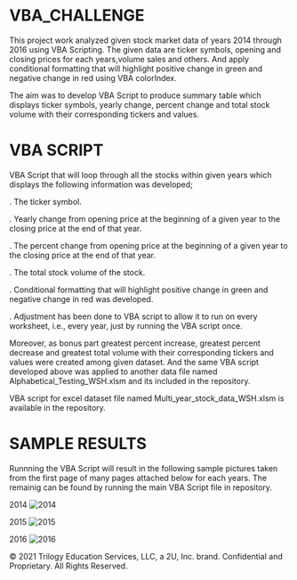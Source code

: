 # VBA_CHALLENGE
This project work analyzed given stock market data of years 2014 through 2016 using VBA Scripting. The given data are ticker symbols, opening and closing prices for each years,volume sales and others. And apply conditional formatting that will highlight positive change in green and negative change in red using VBA colorIndex.

The aim was to develop VBA Script to produce summary table  which displays ticker symbols, yearly change, percent change and total stock volume with their corresponding tickers and values. 

# VBA SCRIPT 
VBA Script that will loop through all the stocks within given years which displays the following information was developed;

. The ticker symbol.


. Yearly change from opening price at the beginning of a given year to the closing price at the end of that year.


. The percent change from opening price at the beginning of a given year to the closing price at the end of that year.


. The total stock volume of the stock.


. Conditional formatting that will highlight positive change in green and negative change in red was developed.

. Adjustment has been done to VBA script to allow it to run on every worksheet, i.e., every year, just by running the VBA script once.

Moreover, as bonus part greatest percent increase, greatest percent decrease and greatest total volume with their corresponding tickers and values were created among given dataset. And the same VBA script developed above was applied to another data file named Alphabetical_Testing_WSH.xlsm and its included in the repository. 



VBA script for excel dataset file named Multi_year_stock_data_WSH.xlsm is available in the repository.

# SAMPLE RESULTS 
Runnning the VBA Script will result in the following sample pictures taken from the first page of many pages attached below for each years. The remainig can be found by running the main VBA Script file in repository. 

2014
![2014](https://user-images.githubusercontent.com/84547558/147869417-b862bd14-730b-4e00-bbb1-60f38502f68f.JPG)

2015
![2015](https://user-images.githubusercontent.com/84547558/147869420-71e9d78f-ec3c-4360-9125-c34811492e69.JPG)

2016
![2016](https://user-images.githubusercontent.com/84547558/147869421-1faf3959-4fc6-48ff-a94f-6287f0a740f5.JPG)

© 2021 Trilogy Education Services, LLC, a 2U, Inc. brand. Confidential and Proprietary. All Rights Reserved.
